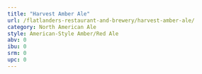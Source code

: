 ```yaml
---
title: "Harvest Amber Ale"
url: /flatlanders-restaurant-and-brewery/harvest-amber-ale/
category: North American Ale
style: American-Style Amber/Red Ale
abv: 0
ibu: 0
srm: 0
upc: 0
---
```


